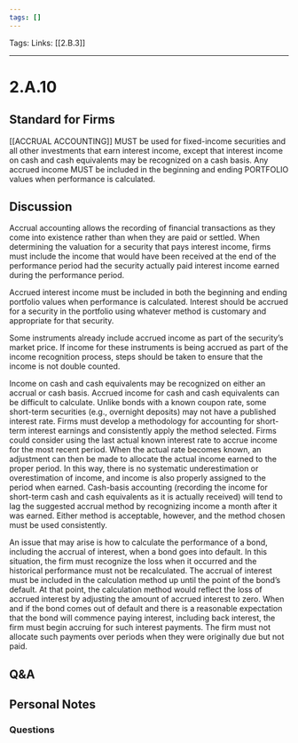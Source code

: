 ```yaml
---
tags: []
---
```

Tags: 
Links: [[2.B.3]]
___
# 2.A.10
## Standard for Firms
[[ACCRUAL ACCOUNTING]] MUST be used for fixed-income securities and all other investments that earn interest income, except that interest income on cash and cash equivalents may be recognized on a cash basis. Any accrued income MUST be included in the beginning and ending PORTFOLIO values when performance is calculated.
## Discussion
Accrual accounting allows the recording of financial transactions as they come into existence rather than when they are paid or settled. When determining the valuation for a security that pays interest income, firms must include the income that would have been received at the end of the performance period had the security actually paid interest income earned during the performance period.

Accrued interest income must be included in both the beginning and ending portfolio values when performance is calculated. Interest should be accrued for a security in the portfolio using whatever method is customary and appropriate for that security.

Some instruments already include accrued income as part of the security’s market price. If income for these instruments is being accrued as part of the income recognition process, steps should be taken to ensure that the income is not double counted.

Income on cash and cash equivalents may be recognized on either an accrual or cash basis. Accrued income for cash and cash equivalents can be difficult to calculate. Unlike bonds with a known coupon rate, some short-term securities (e.g., overnight deposits) may not have a published interest rate. Firms must develop a methodology for accounting for short-term interest earnings and consistently apply the method selected. Firms could consider using the last actual known interest rate to accrue income for the most recent period. When the actual rate becomes known, an adjustment can then be made to allocate the actual income earned to the proper period. In this way, there is no systematic underestimation or overestimation of income, and income is also properly assigned to the period when earned. Cash-basis accounting (recording the income for short-term cash and cash equivalents as it is actually received) will tend to lag the suggested accrual method by recognizing income a month after it was earned. Either method is acceptable, however, and the method chosen must be used consistently.

An issue that may arise is how to calculate the performance of a bond, including the accrual of interest, when a bond goes into default. In this situation, the firm must recognize the loss when it occurred and the historical performance must not be recalculated. The accrual of interest must be included in the calculation method up until the point of the bond’s default. At that point, the calculation method would reflect the loss of accrued interest by adjusting the amount of accrued interest to zero. When and if the bond comes out of default and there is a reasonable expectation that the bond will commence paying interest, including back interest, the firm must begin accruing for such interest payments. The firm must not allocate such payments over periods when they were originally due but not paid.
## Q&A

## Personal Notes

### Questions